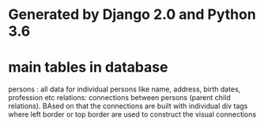 # Generated by Django 2.0 and Python 3.6

# main tables in database

persons :  all data for individual persons like name, address, birth dates, profession etc
relations: connections between persons (parent child relations). BAsed on that the connections are built with individual div tags where left border or top border are used to construct the visual connections

